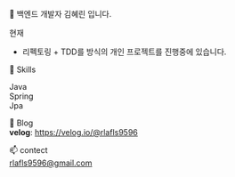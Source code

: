 👋 백엔드 개발자 김혜린 입니다.
<!-- - 👀  -->

현재
- 리펙토링 + TDD를 방식의 개인 프로젝트를 진행중에 있습니다.

🧰 Skills

Java<br>
Spring<br>
Jpa<br>

<!-- - 💞️ I’m looking to collaborate on ... -->
📝 Blog   
**velog**: https://velog.io/@rlafls9596
 
📫 contect   
rlafls9596@gmail.com <br>

<!---
OolongTea620/OolongTea620 is a ✨ special ✨ repository because its `README.md` (this file) appears on your GitHub profile.
You can click the Preview link to take a look at your changes.
--->


